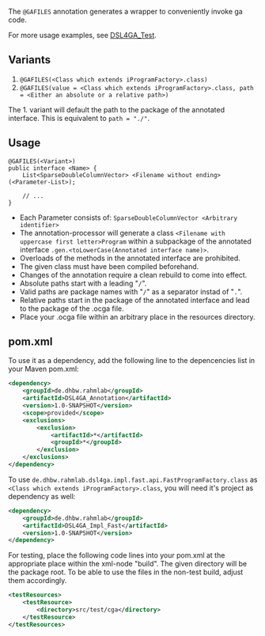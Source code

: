 The `@GAFILES` annotation generates a wrapper to conveniently invoke ga code.

For more usage examples, see [DSL4GA_Test](../DSL4GA_Test/).


## Variants
1. `@GAFILES(<Class which extends iProgramFactory>.class)`
2. `@GAFILES(value = <Class which extends iProgramFactory>.class, path = <Either an absolute or a relative path>)`

The 1. variant will default the path to the package of the annotated interface. This is equivalent to `path = "./"`.


## Usage
```
@GAFILES(<Variant>)
public interface <Name> {
	List<SparseDoubleColumnVector> <Filename without ending>(<Parameter-List>);

	// ...
}
```

- Each Parameter consists of: `SparseDoubleColumnVector <Arbitrary identifier>`
- The annotation-processor will generate a class `<Filename with uppercase first letter>Program` within a subpackage of the annotated interface `.gen.<toLowerCase(Annotated interface name)>`.
- Overloads of the methods in the annotated interface are prohibited.
- The given class must have been compiled beforehand.
- Changes of the annotation require a clean rebuild to come into effect.
- Absolute paths start with a leading "`/`".
- Valid paths are package names with "`/`" as a separator instad of "`.`".
- Relative paths start in the package of the annotated interface and lead to the package of the .ocga file.
- Place your .ocga file within an arbitrary place in the resources directory.


## pom.xml
To use it as a dependency, add the following line to the depencencies list in your Maven pom.xml:
```xml
<dependency>
	<groupId>de.dhbw.rahmlab</groupId>
	<artifactId>DSL4GA_Annotation</artifactId>
	<version>1.0-SNAPSHOT</version>
	<scope>provided</scope>
	<exclusions>
		<exclusion>
			<artifactId>*</artifactId>
			<groupId>*</groupId>
		</exclusion>
	</exclusions>
</dependency>
```

To use `de.dhbw.rahmlab.dsl4ga.impl.fast.api.FastProgramFactory.class` as `<Class which extends iProgramFactory>.class`, you will need it's project as dependency as well:
```xml
<dependency>
	<groupId>de.dhbw.rahmlab</groupId>
	<artifactId>DSL4GA_Impl_Fast</artifactId>
	<version>1.0-SNAPSHOT</version>
</dependency>
```

For testing, place the following code lines into your pom.xml at the appropriate place within the xml-node "build". The given directory will be the package root. To be able to use the files in the non-test build, adjust them accordingly.
```xml
<testResources>
	<testResource>
		<directory>src/test/cga</directory>
	</testResource>
</testResources>
```

